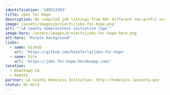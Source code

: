 ```yaml
---
identification: '140512203'
title: Jobs for Hope
description: We compiled job listings from 60+ different non-profit organization websites for the LA County Homeless Initiative and consolidated them into a single database so that it is easier for job-seekers to search and filter for jobs.
image: /assets/images/projects/jobs-for-hope.png
alt: "'LA county homelessness initiative logo'"
image-hero: /assets/images/projects/jobs-for-hope-hero.png
alt-hero: "Purple background"
links: 
  - name: GitHub
    url: 'https://github.com/hackforla/jobs-for-hope'
  - name: Site
    url: 'https://jobs-for-hope.herokuapp.com/'
location: 
  - Downtown LA
  - Remote
partner: LA County Homeless Initiative; http://homeless.lacounty.gov
status: On Hold
---
```


